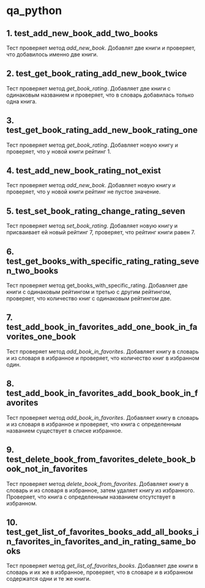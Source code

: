 # qa_python

## 1. test_add_new_book_add_two_books
Тест проверяет метод _add_new_book_. Добавлят две книги и проверяет, что добавилось именно две книги.

## 2. test_get_book_rating_add_new_book_twice
Тест проверяет метод _get_book_rating_. Добавляет две книги с одинаковым названием и проверяет, что в словарь добавилась только одна книга.

## 3. test_get_book_rating_add_new_book_rating_one
Тест проверяет метод _get_book_rating_. Добавляет новую книгу и проверяет, что у новой книги рейтинг 1.

## 4. test_add_new_book_rating_not_exist
Тест проверяет метод _add_new_book_. Добавляет новую книгу и проверяет, что у новой книги рейтинг не пустое значение.

## 5. test_set_book_rating_change_rating_seven
Тест проверяет метод _set_book_rating_. Добавляет новую книгу и присваивает ей новый рейтинг 7, проверяет, что рейтинг книги равен 7.

## 6. test_get_books_with_specific_rating_rating_seven_two_books
Тест проверяет метод get_books_with_specific_rating. Добавляет две книги с одинаковым рейтингом и третью с другим рейтингом, проверяет, что количество книг с одинаковым рейтингом две.

## 7. test_add_book_in_favorites_add_one_book_in_favorites_one_book
Тест проверяет метод _add_book_in_favorites_. Добавляет книгу в словарь и из словаря в избранное и проверяет, что количество книг в избранном один.

## 8. test_add_book_in_favorites_add_book_book_in_favorites
Тест проверяет метод _add_book_in_favorites_. Добавляет книгу в словарь и из словаря в избранное и проверяет, что книга с определенным названием существует в списке избранное.

## 9. test_delete_book_from_favorites_delete_book_book_not_in_favorites
Тест проверяет метод _delete_book_from_favorites_. Добавляет книгу в словарь и из словаря в избранное, затем удаляет книгу из избранного. Проверяет, что книга с определенным названием отсутствует в избранном.

## 10. test_get_list_of_favorites_books_add_all_books_in_favorites_in_favorites_and_in_rating_same_books
Тест проверяет метод _get_list_of_favorites_books_. Добавляет две книги в словарь и их же в избранное, проверяет, что в словаре и в избранном содержатся одни и те же книги.
